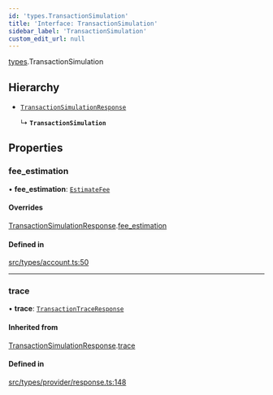 ```yaml
---
id: 'types.TransactionSimulation'
title: 'Interface: TransactionSimulation'
sidebar_label: 'TransactionSimulation'
custom_edit_url: null
---
```


[types](../namespaces/types.md).TransactionSimulation

## Hierarchy

- [`TransactionSimulationResponse`](types.TransactionSimulationResponse.md)

  ↳ **`TransactionSimulation`**

## Properties

### fee_estimation

• **fee_estimation**: [`EstimateFee`](types.EstimateFee.md)

#### Overrides

[TransactionSimulationResponse](types.TransactionSimulationResponse.md).[fee_estimation](types.TransactionSimulationResponse.md#fee_estimation)

#### Defined in

[src/types/account.ts:50](https://github.com/0xs34n/starknet.js/blob/develop/src/types/account.ts#L50)

---

### trace

• **trace**: [`TransactionTraceResponse`](../namespaces/types.md#transactiontraceresponse)

#### Inherited from

[TransactionSimulationResponse](types.TransactionSimulationResponse.md).[trace](types.TransactionSimulationResponse.md#trace)

#### Defined in

[src/types/provider/response.ts:148](https://github.com/0xs34n/starknet.js/blob/develop/src/types/provider/response.ts#L148)
